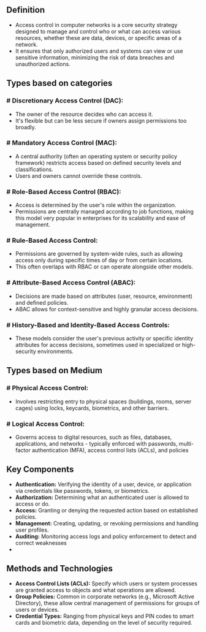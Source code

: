 ## **Definition**

- Access control in computer networks is a core security strategy designed to manage and control who or what can access various resources, whether these are data, devices, or specific areas of a network. 
- It ensures that only authorized users and systems can view or use sensitive information, minimizing the risk of data breaches and unauthorized actions.

## **Types based on categories**

### # **Discretionary Access Control (DAC):**

- The owner of the resource decides who can access it.
- It's flexible but can be less secure if owners assign permissions too broadly.

### # **Mandatory Access Control (MAC):**

- A central authority (often an operating system or security policy framework) restricts access based on defined security levels and classifications.
- Users and owners cannot override these controls.

### # **Role-Based Access Control (RBAC):**

- Access is determined by the user's role within the organization.
- Permissions are centrally managed according to job functions, making this model very popular in enterprises for its scalability and ease of management.

### # **Rule-Based Access Control:**

- Permissions are governed by system-wide rules, such as allowing access only during specific times of day or from certain locations.
- This often overlaps with RBAC or can operate alongside other models.

### # **Attribute-Based Access Control (ABAC):**

- Decisions are made based on attributes (user, resource, environment) and defined policies.
- ABAC allows for context-sensitive and highly granular access decisions.

### # **History-Based and Identity-Based Access Controls:**

- These models consider the user's previous activity or specific identity attributes for access decisions, sometimes used in specialized or high-security environments.

## **Types based on Medium**

### # **Physical Access Control:**

- Involves restricting entry to physical spaces (buildings, rooms, server cages) using locks, keycards, biometrics, and other barriers.

### # **Logical Access Control:**

- Governs access to digital resources, such as files, databases, applications, and networks - typically enforced with passwords, multi-factor authentication (MFA), access control lists (ACLs), and policies

## **Key Components**

- **Authentication:** Verifying the identity of a user, device, or application via credentials like passwords, tokens, or biometrics.
- **Authorization:** Determining what an authenticated user is allowed to access or do.
- **Access:** Granting or denying the requested action based on established policies.
- **Management:** Creating, updating, or revoking permissions and handling user profiles.
- **Auditing:** Monitoring access logs and policy enforcement to detect and correct weaknesses
- 
## **Methods and Technologies**

- **Access Control Lists (ACLs):** Specify which users or system processes are granted access to objects and what operations are allowed.
- **Group Policies:** Common in corporate networks (e.g., Microsoft Active Directory), these allow central management of permissions for groups of users or devices.
- **Credential Types:** Ranging from physical keys and PIN codes to smart cards and biometric data, depending on the level of security required.